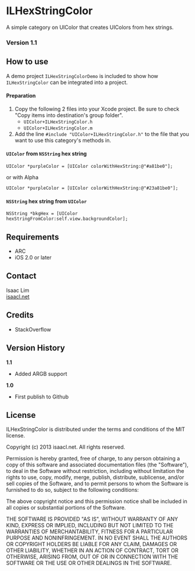 ILHexStringColor
================

A simple category on UIColor that creates UIColors from hex strings.

### Version 1.1

How to use
----------
A demo project `ILHexStringColorDemo` is included to show how `ILHexStringColor` can be integrated into a project.

#### Preparation
1. Copy the following 2 files into your Xcode project. Be sure to check "Copy items into destination's group folder".
    - `UIColor+ILHexStringColor.h`
    - `UIColor+ILHexStringColor.m`
4. Add the line `#include "UIColor+ILHexStringColor.h"` to the file that you want to use this category's methods in.

#### `UIColor` from `NSString` hex string

    UIColor *purpleColor = [UIColor colorWithHexString:@"#a81be0"];

  or with Alpha

    UIColor *purpleColor = [UIColor colorWithHexString:@"#23a81be0"];

#### `NSString` hex string from `UIColor`

    NSString *bkgHex = [UIColor hexStringFromColor:self.view.backgroundColor];

Requirements
------------
- ARC
- iOS 2.0 or later

Contact
-------
Isaac Lim   
[isaacl.net](http://isaacl.net)

Credits
-------
- StackOverflow

Version History
---------------
**1.1**  
- Added ARGB support

**1.0**  
- First publish to Github

License
-------
 ILHexStringColor is distributed under the terms and conditions of the MIT license.

 Copyright (c) 2013 isaacl.net. All rights reserved.

 Permission is hereby granted, free of charge, to any person obtaining a copy
 of this software and associated documentation files (the "Software"), to deal
 in the Software without restriction, including without limitation the rights
 to use, copy, modify, merge, publish, distribute, sublicense, and/or sell
 copies of the Software, and to permit persons to whom the Software is
 furnished to do so, subject to the following conditions:

 The above copyright notice and this permission notice shall be included in
 all copies or substantial portions of the Software.

 THE SOFTWARE IS PROVIDED "AS IS", WITHOUT WARRANTY OF ANY KIND, EXPRESS OR
 IMPLIED, INCLUDING BUT NOT LIMITED TO THE WARRANTIES OF MERCHANTABILITY,
 FITNESS FOR A PARTICULAR PURPOSE AND NONINFRINGEMENT. IN NO EVENT SHALL THE
 AUTHORS OR COPYRIGHT HOLDERS BE LIABLE FOR ANY CLAIM, DAMAGES OR OTHER
 LIABILITY, WHETHER IN AN ACTION OF CONTRACT, TORT OR OTHERWISE, ARISING FROM,
 OUT OF OR IN CONNECTION WITH THE SOFTWARE OR THE USE OR OTHER DEALINGS IN
 THE SOFTWARE.
